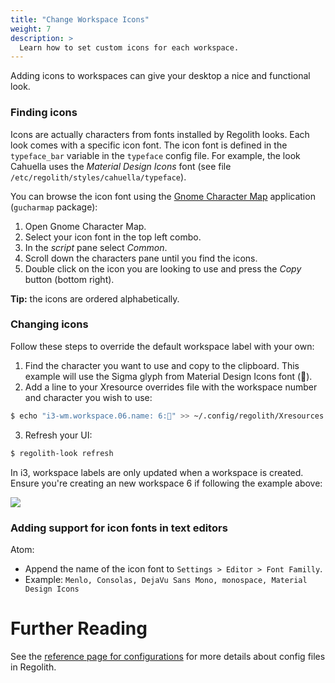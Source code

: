 ```yaml
---
title: "Change Workspace Icons"
weight: 7
description: >
  Learn how to set custom icons for each workspace.
---
```


Adding icons to workspaces can give your desktop a nice and functional look.

### Finding icons

Icons are actually characters from fonts installed by Regolith looks. Each look comes with a specific icon font. The icon font is defined in the `typeface_bar` variable in the `typeface` config file. For example, the look Cahuella uses the _Material Design Icons_ font (see file `/etc/regolith/styles/cahuella/typeface`).

You can browse the icon font using the [Gnome Character Map](https://wiki.gnome.org/action/show/Apps/Gucharmap?action=show&redirect=Gucharmap) application (`gucharmap` package):

1. Open Gnome Character Map.
2. Select your icon font in the top left combo.
3. In the _script_ pane select _Common_.
4. Scroll down the characters pane until you find the icons.
5. Double click on the icon you are looking to use and press the _Copy_ button (bottom right).

**Tip:** the icons are ordered alphabetically.

### Changing icons

Follow these steps to override the default workspace label with your own:

1. Find the character you want to use and copy to the clipboard. This example will use the Sigma glyph from Material Design Icons font ().
2. Add a line to your Xresource overrides file with the workspace number and character you wish to use:
```bash
$ echo "i3-wm.workspace.06.name: 6:" >> ~/.config/regolith/Xresources
```
3. Refresh your UI:
```bash
$ regolith-look refresh
```

In i3, workspace labels are only updated when a workspace is created.  Ensure you're creating an new workspace 6 if following the example above:

<img class="shadow m-5" src="../regolith-bar-icon.png"/>

### Adding support for icon fonts in text editors

Atom:

- Append the name of the icon font to `Settings > Editor > Font Familly`.
- Example: `Menlo, Consolas, DejaVu Sans Mono, monospace, Material Design Icons`

# Further Reading

See the [reference page for configurations](../../reference/configurations) for more details about config files in Regolith.